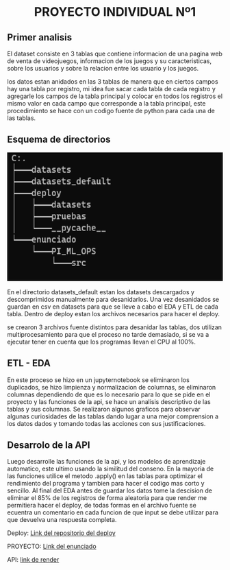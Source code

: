 # <h1 align=center> **PROYECTO INDIVIDUAL Nº1** </h1>

## Primer analisis

El dataset consiste en 3 tablas que contiene informacion de una pagina web de venta de videojuegos, informacion de los juegos y su caracteristicas, sobre los usuarios y sobre la relacion entre los usuario y los juegos.

los datos estan anidados en las 3 tablas de manera que en ciertos campos hay una tabla por registro, mi idea fue sacar cada tabla de cada registro y agregarle los campos de la tabla principal y colocar en todos los registros el mismo valor en cada campo que corresponde a la tabla principal, este procedimiento se hace con un codigo fuente de python para cada una de las tablas.

## Esquema de directorios

<p align="center">
<img src="https://github.com/samuelchacon00/PI_PT05_1/blob/d1123f489f5fb086950b51c4a2f05bc4bdd05be6/src/arbol.png"  height=300></p>

En el directorio datasets_default estan los datasets descargados y descomprimidos manualmente para desanidarlos.
Una vez desanidados se guardan en csv en datasets para que se lleve a cabo el EDA y ETL de cada tabla.
Dentro de deploy estan los archivos necesarios para hacer el deploy.

se crearon 3 archivos fuente distintos para desanidar las tablas, dos utilizan multiprocesamiento para que el proceso no tarde demasiado, si se va a ejecutar tener en cuenta que los programas llevan el CPU al 100%.

## ETL - EDA

En este proceso se hizo en un jupyternotebook se eliminaron los duplicados, se hizo limpienza y normalizacion de columnas, se eliminaron columnas dependiendo de que es lo necesario para lo que se pide en el proyecto y las funciones de la api, se hace un analisis descriptivo de las tablas y sus columnas. Se realizaron algunos graficos para observar algunas curiosidades de las tablas dando lugar a una mejor comprension a los datos dados y tomando todas las acciones con sus justificaciones.

## Desarrolo de la API

Luego desarrolle las funciones de la api, y los modelos de aprendizaje automatico, este ultimo usando la similitud del conseno. En la mayoria de las funciones utilice el metodo .apply() en las tablas para optimizar el rendimiento del programa y tambien para hacer el codigo mas corto y sencillo. Al final del EDA antes de guardar los datos tome la descision de eliminar el 85% de los registros de forma aleatoria para que render me permitiera hacer el deploy, de todas formas en el archivo fuente se ecuentra un comentario en cada funcion de que input se debe utilizar para que devuelva una respuesta completa.

Deploy:     [Link del repositorio del deploy]("https://github.com/samuelchacon00/deploy_pt05")

PROYECTO:   [Link del enunciado](https://github.com/soyHenry/PI_ML_OPS/tree/PT)

API:        [link de render](https://api-steam-games-fc4s.onrender.com/docs#/default)
